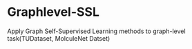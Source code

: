 # Graphlevel-SSL
Apply Graph Self-Supervised Learning methods to graph-level task(TUDataset, MolculeNet Datset)
